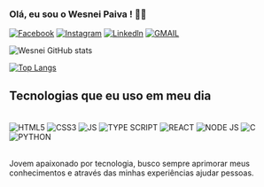 ### Olá, eu sou o Wesnei Paiva ! 👋🏻

[![Facebook](https://img.shields.io/badge/Facebook-1877F2?style=for-the-badge&logo=facebook&logoColor=white)](https://WesneyPaiva.com)
[![Instagram](https://img.shields.io/badge/Instagram-E4405F?style=for-the-badge&logo=instagram&logoColor=white)](https://wesney_paiva.com)
[![Linkedln](	https://img.shields.io/badge/LinkedIn-0077B5?style=for-the-badge&logo=linkedin&logoColor=white)](https://www.linkedin.com/in/wesnei-paiva-98539a292)
[![GMAIL](https://img.shields.io/badge/Gmail-D14836?style=for-the-badge&logo=gmail&logoColor=white)](https://wesneipaiva@gmail.com)


![Wesnei GitHub stats](https://github-readme-stats.vercel.app/api?username=Wesnei&show_icons=true&theme=radical)

[![Top Langs](https://github-readme-stats.vercel.app/api/top-langs/?username=Wesnei)](https://github.com/anuraghazra/github-readme-stats)

## Tecnologias que eu uso em meu dia

<div style="display: inline_block"><br/>
<img align="center" alt="HTML5" src="https://img.shields.io/badge/HTML5-E34F26?style=for-the-badge&logo=html5&logoColor=white"/>
<img align="center" alt="CSS3" src="https://img.shields.io/badge/CSS3-1572B6?style=for-the-badge&logo=css3&logoColor=white"/>
<img align="center" alt="JS" src="https://img.shields.io/badge/JavaScript-323330?style=for-the-badge&logo=javascript&logoColor=F7DF1E"/>
<img align="center" alt="TYPE SCRIPT" src="https://img.shields.io/badge/TypeScript-007ACC?style=for-the-badge&logo=typescript&logoColor=white"/>
<img align="center" alt="REACT" src="https://img.shields.io/badge/React-20232A?style=for-the-badge&logo=react&logoColor=61DAFB"/>
<img align="center" alt="NODE JS" src="https://img.shields.io/badge/Node.js-43853D?style=for-the-badge&logo=node.js&logoColor=white"/>
<img align="center" alt="C" src="https://img.shields.io/badge/C-00599C?style=for-the-badge&logo=c&logoColor=white"/>
<img align="center" alt="PYTHON" src="https://img.shields.io/badge/Python-14354C?style=for-the-badge&logo=python&logoColor=white"/>
</div><br>

Jovem apaixonado por tecnologia, busco sempre aprimorar meus conhecimentos e através das minhas experiências ajudar pessoas.



